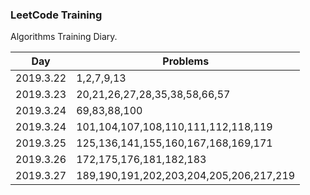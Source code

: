 ### LeetCode Training

Algorithms Training Diary.

| Day       | Problems      |
| --------  | ----------   |
| 2019.3.22 | 1,2,7,9,13    |
| 2019.3.23 | 20,21,26,27,28,35,38,58,66,57 |
| 2019.3.24 | 69,83,88,100 |
| 2019.3.24 | 101,104,107,108,110,111,112,118,119 |
| 2019.3.25 | 125,136,141,155,160,167,168,169,171 |
| 2019.3.26 | 172,175,176,181,182,183    |
| 2019.3.27 | 189,190,191,202,203,204,205,206,217,219 |